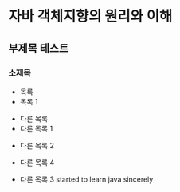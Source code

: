 # 자바 객체지향의 원리와 이해
## 부제목 테스트
### 소제목

* 목록
* 목록 1
- 다른 목록
- 다른 목록 1
* 다른 목록 2
- 다른 목록 4

+ 다른 목록 3
started to learn java sincerely
